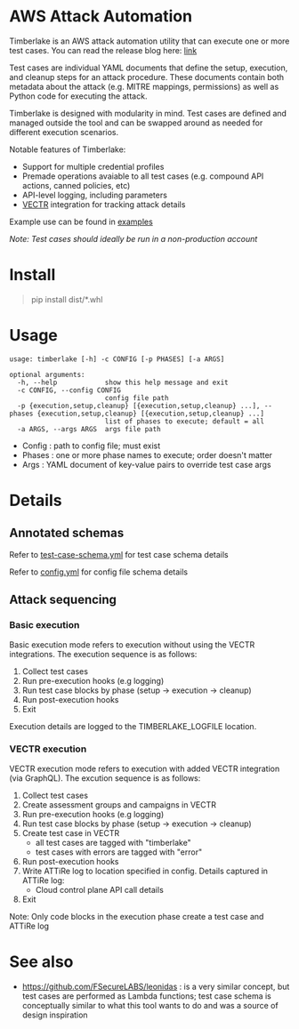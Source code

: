 # AWS Attack Automation

Timberlake is an AWS attack automation utility that can execute one or more test cases. You can read the release blog here: [link](TBD)

Test cases are individual YAML documents that define the setup, execution, and cleanup steps for an attack procedure. These documents contain both metadata about the attack (e.g. MITRE mappings, permissions) as well as Python code for executing the attack.

Timberlake is designed with modularity in mind. Test cases are defined and managed outside the tool and can be swapped around as needed for different execution scenarios. 

Notable features of Timberlake:

- Support for multiple credential profiles
- Premade operations avaiable to all test cases (e.g. compound API actions, canned policies, etc)
- API-level logging, including parameters
- [VECTR](https://github.com/SecurityRiskAdvisors/vectr) integration for tracking attack details

Example use can be found in [examples](examples/)

*Note: Test cases should ideally be run in a non-production account*

# Install

> pip install dist/*.whl

# Usage

```
usage: timberlake [-h] -c CONFIG [-p PHASES] [-a ARGS]

optional arguments:
  -h, --help            show this help message and exit
  -c CONFIG, --config CONFIG
                        config file path
  -p {execution,setup,cleanup} [{execution,setup,cleanup} ...], --phases {execution,setup,cleanup} [{execution,setup,cleanup} ...]
                        list of phases to execute; default = all
  -a ARGS, --args ARGS  args file path
```

- Config : path to config file; must exist
- Phases : one or more phase names to execute; order doesn't matter
- Args : YAML document of key-value pairs to override test case args

# Details

## Annotated schemas

Refer to [test-case-schema.yml](test-case-schema.yml) for test case schema details

Refer to [config.yml](config.yml) for config file schema details

## Attack sequencing

### Basic execution

Basic execution mode refers to execution without using the VECTR integrations.
The execution sequence is as follows:

1. Collect test cases 
2. Run pre-execution hooks (e.g logging)
3. Run test case blocks by phase (setup -> execution -> cleanup)
4. Run post-execution hooks 
5. Exit

Execution details are logged to the TIMBERLAKE_LOGFILE location.

### VECTR execution

VECTR execution mode refers to execution with added VECTR integration (via GraphQL). 
The excution sequence is as follows:

1. Collect test cases
2. Create assessment groups and campaigns in VECTR
3. Run pre-execution hooks (e.g logging)
4. Run test case blocks by phase (setup -> execution -> cleanup)
5. Create test case in VECTR 
   - all test cases are tagged with "timberlake"
   - test cases with errors are tagged with "error" 
6. Run post-execution hooks 
7. Write ATTiRe log to location specified in config. Details captured in ATTiRe log: 
    - Cloud control plane API call details
8. Exit

Note: Only code blocks in the execution phase create a test case and ATTiRe log

# See also

- https://github.com/FSecureLABS/leonidas : is a very similar concept, but test cases are performed as Lambda functions; test case schema is conceptually similar to what this tool wants to do and was a source of design inspiration

